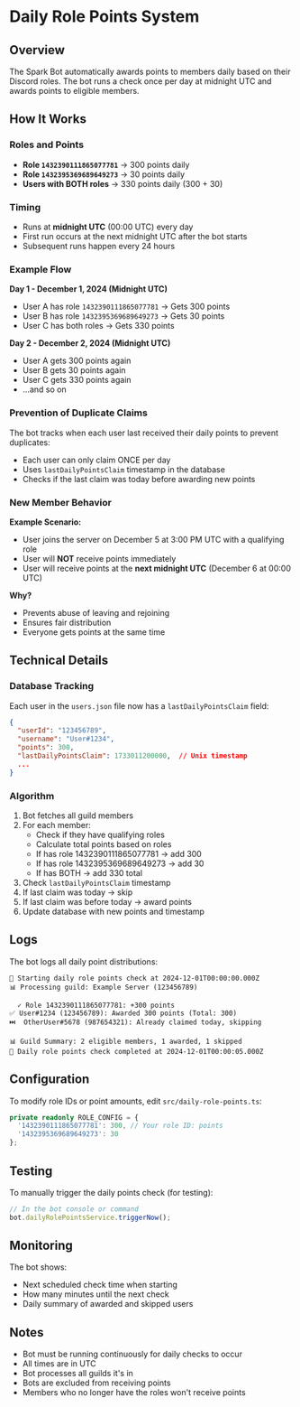 # Daily Role Points System

## Overview

The Spark Bot automatically awards points to members daily based on their Discord roles. The bot runs a check once per day at midnight UTC and awards points to eligible members.

## How It Works

### Roles and Points

- **Role `1432390111865077781`** → 300 points daily
- **Role `1432395369689649273`** → 30 points daily
- **Users with BOTH roles** → 330 points daily (300 + 30)

### Timing

- Runs at **midnight UTC** (00:00 UTC) every day
- First run occurs at the next midnight UTC after the bot starts
- Subsequent runs happen every 24 hours

### Example Flow

**Day 1 - December 1, 2024 (Midnight UTC)**
- User A has role `1432390111865077781` → Gets 300 points
- User B has role `1432395369689649273` → Gets 30 points
- User C has both roles → Gets 330 points

**Day 2 - December 2, 2024 (Midnight UTC)**
- User A gets 300 points again
- User B gets 30 points again
- User C gets 330 points again
- ...and so on

### Prevention of Duplicate Claims

The bot tracks when each user last received their daily points to prevent duplicates:
- Each user can only claim ONCE per day
- Uses `lastDailyPointsClaim` timestamp in the database
- Checks if the last claim was today before awarding new points

### New Member Behavior

**Example Scenario:**
- User joins the server on December 5 at 3:00 PM UTC with a qualifying role
- User will **NOT** receive points immediately
- User will receive points at the **next midnight UTC** (December 6 at 00:00 UTC)

**Why?**
- Prevents abuse of leaving and rejoining
- Ensures fair distribution
- Everyone gets points at the same time

## Technical Details

### Database Tracking

Each user in the `users.json` file now has a `lastDailyPointsClaim` field:
```json
{
  "userId": "123456789",
  "username": "User#1234",
  "points": 300,
  "lastDailyPointsClaim": 1733011200000,  // Unix timestamp
  ...
}
```

### Algorithm

1. Bot fetches all guild members
2. For each member:
   - Check if they have qualifying roles
   - Calculate total points based on roles
   - If has role 1432390111865077781 → add 300
   - If has role 1432395369689649273 → add 30
   - If has BOTH → add 330 total
3. Check `lastDailyPointsClaim` timestamp
4. If last claim was today → skip
5. If last claim was before today → award points
6. Update database with new points and timestamp

## Logs

The bot logs all daily point distributions:

```
🎁 Starting daily role points check at 2024-12-01T00:00:00.000Z
📊 Processing guild: Example Server (123456789)

  ✓ Role 1432390111865077781: +300 points
✅ User#1234 (123456789): Awarded 300 points (Total: 300)
⏭️  OtherUser#5678 (987654321): Already claimed today, skipping

📊 Guild Summary: 2 eligible members, 1 awarded, 1 skipped
🎉 Daily role points check completed at 2024-12-01T00:00:05.000Z
```

## Configuration

To modify role IDs or point amounts, edit `src/daily-role-points.ts`:

```typescript
private readonly ROLE_CONFIG = {
  '1432390111865077781': 300, // Your role ID: points
  '1432395369689649273': 30
};
```

## Testing

To manually trigger the daily points check (for testing):

```typescript
// In the bot console or command
bot.dailyRolePointsService.triggerNow();
```

## Monitoring

The bot shows:
- Next scheduled check time when starting
- How many minutes until the next check
- Daily summary of awarded and skipped users

## Notes

- Bot must be running continuously for daily checks to occur
- All times are in UTC
- Bot processes all guilds it's in
- Bots are excluded from receiving points
- Members who no longer have the roles won't receive points
